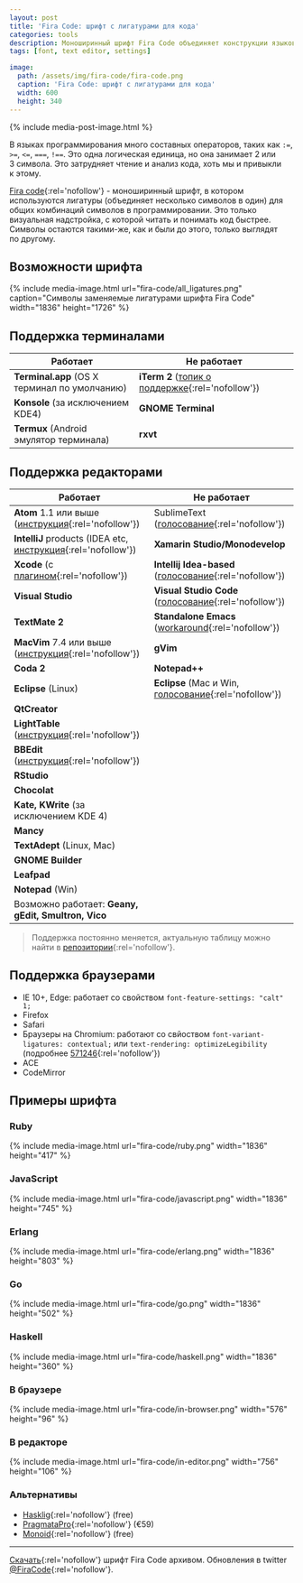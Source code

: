 ```yaml
---
layout: post
title: 'Fira Code: шрифт с лигатурами для кода'
categories: tools
description: Моноширинный шрифт Fira Code объединяет конструкции языков программирования из нескольких символов в один, визуально понятный и приятный.
tags: [font, text editor, settings]

image:
  path: /assets/img/fira-code/fira-code.png
  caption: 'Fira Code: шрифт с лигатурами для кода'
  width: 600
  height: 340
---
```


{% include media-post-image.html %}

В языках программирования много составных операторов, таких как `:=`, `>=`, `<=`, `===`, `!==`. Это одна логическая единица, но она занимает 2 или 3 символа. Это затрудняет чтение и анализ кода, хоть мы и привыкли к этому.

[Fira code](https://github.com/tonsky/FiraCode){:rel='nofollow'} - моноширинный шрифт, в котором используются лигатуры (объединяет несколько символов в один) для общих комбинаций символов в программировании. Это только визуальная надстройка, с которой читать и понимать код быстрее. Символы остаются такими-же, как и были до этого, только выглядят по другому.



## Возможности шрифта

{% include media-image.html
	url="fira-code/all_ligatures.png"
	caption="Символы заменяемые лигатурами шрифта Fira Code"
	width="1836"
	height="1726"
	%}

## Поддержка терминалами

Работает | Не работает
------- | ---------------
**Terminal.app** (OS X терминал по умолчанию) | **iTerm 2** ([топик о поддержке](https://gitlab.com/gnachman/iterm2/issues/3568){:rel='nofollow'})
**Konsole** (за исключением KDE4) | **GNOME Terminal**
**Termux** (Android эмулятор терминала) | **rxvt**

## Поддержка редакторами

Работает | Не работает
--------|----------------
**Atom** 1.1 или выше ([инструкция](https://github.com/tonsky/FiraCode/wiki/Atom-instructions){:rel='nofollow'}) | SublimeText ([голосование](http://sublimetext.userecho.com/topic/1030059-does-sublimetext-support-programming-ligatures-fontlike-fira-code/){:rel='nofollow'})
**IntelliJ**  products (IDEA etc, [инструкция](#https://github.com/tonsky/FiraCode/wiki/Intellij-products-instructions){:rel='nofollow'}) | **Xamarin Studio/Monodevelop**
**Xcode** (c [плагином](https://github.com/robertvojta/LigatureXcodePlugin){:rel='nofollow'}) | **Intellij Idea-based** ([голосование](https://youtrack.jetbrains.com/issue/IDEA-127539){:rel='nofollow'})
**Visual Studio** | **Visual Studio Code** ([голосование](https://github.com/Microsoft/vscode/issues/192){:rel='nofollow'})
**TextMate 2** | **Standalone Emacs** ([workaround](https://github.com/tonsky/FiraCode/wiki/Setting-up-Emacs){:rel='nofollow'})
**MacVim** 7.4 или выше ([инструкция](https://github.com/tonsky/FiraCode/wiki/MacVim-instructions){:rel='nofollow'}) | **gVim**
**Coda 2** | **Notepad++**
**Eclipse** (Linux) | **Eclipse** (Mac и Win, [голосование](https://bugs.eclipse.org/bugs/show_bug.cgi?id=398656){:rel='nofollow'})
**QtCreator** |
**LightTable** ([инструкция](https://github.com/tonsky/FiraCode/wiki/LightTable-instructions){:rel='nofollow'}) |
**BBEdit** ([инструкция](https://github.com/tonsky/FiraCode/wiki/BBEdit-instructions){:rel='nofollow'}) |
**RStudio** |
**Chocolat** |
**Kate, KWrite** (за исключением KDE 4) |
**Mancy** |
**TextAdept** (Linux, Mac) |
**GNOME Builder** |
**Leafpad** |
**Notepad** (Win) |
Возможно работает: **Geany, gEdit, Smultron, Vico** |

> Поддержка постоянно меняется, актуальную таблицу можно найти в [репозитории](https://github.com/tonsky/FiraCode){:rel='nofollow'}.

## Поддержка браузерами

* IE 10+, Edge: работает со свойством `font-feature-settings: "calt" 1;`
* Firefox
* Safari
* Браузеры на Chromium: работают со свйоством `font-variant-ligatures: contextual;` или `text-rendering: optimizeLegibility` (подробнее [571246](https://code.google.com/p/chromium/issues/detail?q=font-variant-ligatures&id=571246&thanks=571246&ts=1450553433&){:rel='nofollow'})
* ACE
* CodeMirror

## Примеры шрифта

### Ruby
{% include media-image.html
	url="fira-code/ruby.png"
	width="1836"
	height="417"
	%}

### JavaScript
{% include media-image.html
	url="fira-code/javascript.png"
	width="1836"
	height="745"
	%}

### Erlang
{% include media-image.html
	url="fira-code/erlang.png"
	width="1836"
	height="803"
	%}

### Go
{% include media-image.html
	url="fira-code/go.png"
	width="1836"
	height="502"
	%}

### Haskell
{% include media-image.html
	url="fira-code/haskell.png"
	width="1836"
	height="360"
	%}

### В браузере
{% include media-image.html
	url="fira-code/in-browser.png"
	width="576"
	height="96"
	%}

### В редакторе
{% include media-image.html
	url="fira-code/in-editor.png"
	width="756"
	height="106"
	%}

### Альтернативы

- [Hasklig](https://github.com/i-tu/Hasklig){:rel='nofollow'} (free)
- [PragmataPro](http://www.fsd.it/fonts/pragmatapro.htm){:rel='nofollow'} (€59)
- [Monoid](http://larsenwork.com/monoid/){:rel='nofollow'} (free)

---

[Скачать](https://github.com/tonsky/FiraCode/archive/master.zip){:rel='nofollow'} шрифт Fira Code архивом. Обновления в twitter  [@FiraCode](https://twitter.com/@FiraCode){:rel='nofollow'}.

